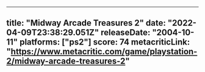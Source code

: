 
---
title: "Midway Arcade Treasures 2"
date: "2022-04-09T23:38:29.051Z"
releaseDate: "2004-10-11"
platforms: ["ps2"]
score: 74
metacriticLink: "https://www.metacritic.com/game/playstation-2/midway-arcade-treasures-2"
---
